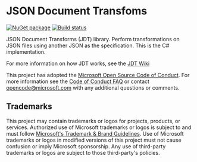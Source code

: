 JSON Document Transfoms
============
[![NuGet package](https://img.shields.io/nuget/v/Microsoft.VisualStudio.Jdt.svg)](https://nuget.org/packages/Microsoft.VisualStudio.Jdt)
[![Build status](https://ci.appveyor.com/api/projects/status/xi1ufnfhnhh5e31m/branch/master?svg=true)](https://ci.appveyor.com/project/jviau/json-document-transforms/branch/master)

JSON Document Transforms (JDT) library. Perform transformations on JSON files using another JSON as the specification. This is the C# implementation.

For more information on how JDT works, see the [JDT Wiki](https://github.com/Microsoft/json-document-transforms/wiki)

This project has adopted the [Microsoft Open Source Code of
Conduct](https://opensource.microsoft.com/codeofconduct/).
For more information see the [Code of Conduct
FAQ](https://opensource.microsoft.com/codeofconduct/faq/) or
contact [opencode@microsoft.com](mailto:opencode@microsoft.com)
with any additional questions or comments.

## Trademarks

This project may contain trademarks or logos for projects, products, or services. Authorized use of Microsoft trademarks or logos is subject to and must follow [Microsoft's Trademark & Brand Guidelines](https://www.microsoft.com/legal/intellectualproperty/trademarks). Use of Microsoft trademarks or logos in modified versions of this project must not cause confusion or imply Microsoft sponsorship. Any use of third-party trademarks or logos are subject to those third-party's policies.
